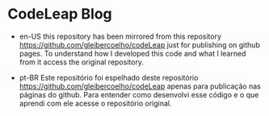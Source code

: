 # CodeLeap Blog

- en-US
this repository has been mirrored from this repository https://github.com/gleibercoelho/codeLeap just for publishing on github pages. To understand how I developed this code and what I learned from it access the original repository.

- pt-BR
Este repositório foi espelhado deste repositório https://github.com/gleibercoelho/codeLeap apenas para publicação nas páginas do github. Para entender como desenvolvi esse código e o que aprendi com ele acesse o repositório original.

